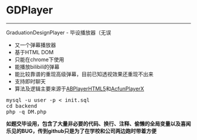 GDPlayer
========
----------------------------------------------------------
GraduationDesignPlayer - 毕设播放器（无误

- 又一个弹幕播放器
- 基于HTML DOM
- 只能在chrome下使用
- 能播放bilibili的弹幕
- 能比较靠谱的重现高级弹幕，目前已知透视效果还重现不出来
- 支持即时聊天
- 算法及逻辑主要来源于[ABPlayerHTML5](https://github.com/jabbany/ABPlayerHTML5)和[AcfunPlayerX](http://www.acfun.tv/)

<pre>
mysql -u user -p < init.sql
cd backend
php -q DM.php
</pre>

**如题交毕设用，包含了大量非必要的代码、换行、注释、偷懒的全局变量以及喜闻乐见的BUG，传到github只是为了在学校和公司两边跑时带着方便**
